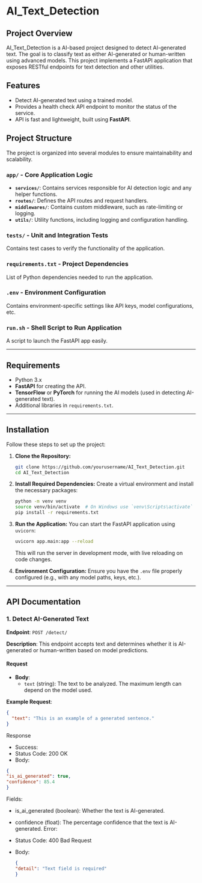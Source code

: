 # AI_Text_Detection

## Project Overview
AI_Text_Detection is a AI-based project designed to detect AI-generated text. The goal is to classify text as either AI-generated or human-written using advanced models. This project implements a FastAPI application that exposes RESTful endpoints for text detection and other utilities.

## Features
- Detect AI-generated text using a trained model.
- Provides a health check API endpoint to monitor the status of the service.
- API is fast and lightweight, built using **FastAPI**.
  
## Project Structure
The project is organized into several modules to ensure maintainability and scalability.

### `app/` - Core Application Logic
- **`services/`**: Contains services responsible for AI detection logic and any helper functions.
- **`routes/`**: Defines the API routes and request handlers.
- **`middlewares/`**: Contains custom middleware, such as rate-limiting or logging.
- **`utils/`**: Utility functions, including logging and configuration handling.

### `tests/` - Unit and Integration Tests
Contains test cases to verify the functionality of the application.

### `requirements.txt` - Project Dependencies
List of Python dependencies needed to run the application.

### `.env` - Environment Configuration
Contains environment-specific settings like API keys, model configurations, etc.

### `run.sh` - Shell Script to Run Application
A script to launch the FastAPI app easily.

---

## Requirements
- Python 3.x
- **FastAPI** for creating the API.
- **TensorFlow** or **PyTorch** for running the AI models (used in detecting AI-generated text).
- Additional libraries in `requirements.txt`.

---

## Installation

Follow these steps to set up the project:

1. **Clone the Repository:**
    ```bash
    git clone https://github.com/yourusername/AI_Text_Detection.git
    cd AI_Text_Detection
    ```

2. **Install Required Dependencies:**
    Create a virtual environment and install the necessary packages:
    ```bash
    python -m venv venv
    source venv/bin/activate  # On Windows use `venv\Scripts\activate`
    pip install -r requirements.txt
    ```

3. **Run the Application:**
    You can start the FastAPI application using `uvicorn`:
    ```bash
    uvicorn app.main:app --reload
    ```

    This will run the server in development mode, with live reloading on code changes.

4. **Environment Configuration:**
    Ensure you have the `.env` file properly configured (e.g., with any model paths, keys, etc.).

---

## API Documentation

### **1. Detect AI-Generated Text**

**Endpoint**: `POST /detect/`

**Description**: This endpoint accepts text and determines whether it is AI-generated or human-written based on model predictions.

#### Request
- **Body**:
  - `text` (string): The text to be analyzed. The maximum length can depend on the model used.
  
**Example Request**:
```json
{
  "text": "This is an example of a generated sentence."
}
```

Response
  - Success:
  - Status Code: 200 OK
  - Body:
  ```json
  {
  "is_ai_generated": true,
  "confidence": 85.4
}
```

Fields:

  - is_ai_generated (boolean): Whether the text is AI-generated.
  - confidence (float): The percentage confidence that the text is
  AI-generated.
Error:

  - Status Code: 400 Bad Request
  - Body:
    ```json
    {
    "detail": "Text field is required"
    }
```